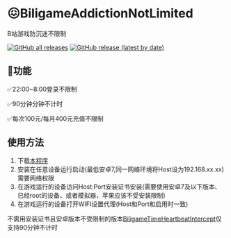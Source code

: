 # 😖BiligameAddictionNotLimited

B站游戏防沉迷不限制

[![GitHub all releases](https://img.shields.io/github/downloads/Enaium/BiligameAddictionNotLimited/total?style=for-the-badge)](https://github.com/Enaium/BiligameAddictionNotLimited/releases) [![GitHub release (latest by date)](https://img.shields.io/github/v/release/Enaium/BiligameAddictionNotLimited?style=for-the-badge)](https://github.com/Enaium/BiligameAddictionNotLimited/releases)

## 🚀功能

✅22:00~8:00登录不限制

✅90分钟分钟不计时

✅每次100元/每月400元充值不限制

## 使用方法

1. 下载[本程序](https://github.com/Enaium/BiligameAddictionNotLimited/releases)
2. 安装在任意设备运行启动(最低安卓7,同一网络环境将Host设为192.168.xx.xx)需要网络权限
3. 在游戏运行的设备访问Host:Port安装证书安装(需要使用安卓7及以下版本、已经root的设备、或者模拟器，苹果应该不受安装限制)
4. 在游戏运行的设备打开WIFI设置代理(Host和Port和启用时一致)



不需用安装证书且安卓版本不受限制的版本[BiligameTimeHeartbeatIntercept](https://github.com/Enaium/BiligameTimeHeartbeatIntercept)仅支持90分钟不计时

